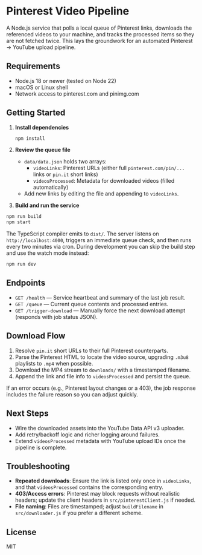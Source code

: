 # Pinterest Video Pipeline

A Node.js service that polls a local queue of Pinterest links, downloads the
referenced videos to your machine, and tracks the processed items so they are
not fetched twice. This lays the groundwork for an automated Pinterest → YouTube
upload pipeline.

## Requirements

- Node.js 18 or newer (tested on Node 22)
- macOS or Linux shell
- Network access to pinterest.com and pinimg.com

## Getting Started

1. **Install dependencies**

   ```bash
   npm install
   ```

2. **Review the queue file**

   - `data/data.json` holds two arrays:
     - `videoLinks`: Pinterest URLs (either full `pinterest.com/pin/...` links
       or `pin.it` short links)
     - `videosProcessed`: Metadata for downloaded videos (filled automatically)
   - Add new links by editing the file and appending to `videoLinks`.

3. **Build and run the service**

```bash
npm run build
npm start
```

The TypeScript compiler emits to `dist/`. The server listens on
`http://localhost:4000`, triggers an immediate queue check, and then runs every
two minutes via cron. During development you can skip the build step and use the
watch mode instead:

```bash
npm run dev
```

## Endpoints

- `GET /health` — Service heartbeat and summary of the last job result.
- `GET /queue` — Current queue contents and processed entries.
- `GET /trigger-download` — Manually force the next download attempt (responds
  with job status JSON).

## Download Flow

1. Resolve `pin.it` short URLs to their full Pinterest counterparts.
2. Parse the Pinterest HTML to locate the video source, upgrading `.m3u8`
   playlists to `.mp4` when possible.
3. Download the MP4 stream to `downloads/` with a timestamped filename.
4. Append the link and file info to `videosProcessed` and persist the queue.

If an error occurs (e.g., Pinterest layout changes or a 403), the job response
includes the failure reason so you can adjust quickly.

## Next Steps

- Wire the downloaded assets into the YouTube Data API v3 uploader.
- Add retry/backoff logic and richer logging around failures.
- Extend `videosProcessed` metadata with YouTube upload IDs once the pipeline is
  complete.

## Troubleshooting

- **Repeated downloads**: Ensure the link is listed only once in `videoLinks`,
  and that `videosProcessed` contains the corresponding entry.
- **403/Access errors**: Pinterest may block requests without realistic headers;
  update the client headers in `src/pinterestClient.js` if needed.
- **File naming**: Files are timestamped; adjust `buildFilename` in
  `src/downloader.js` if you prefer a different scheme.

## License

MIT
